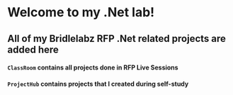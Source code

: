 # Welcome to my .Net lab!
## All of my Bridlelabz RFP .Net related projects are added here
#### `ClassRoom` contains all projects done in RFP Live Sessions
#### `ProjectHub` contains projects that I created during self-study
